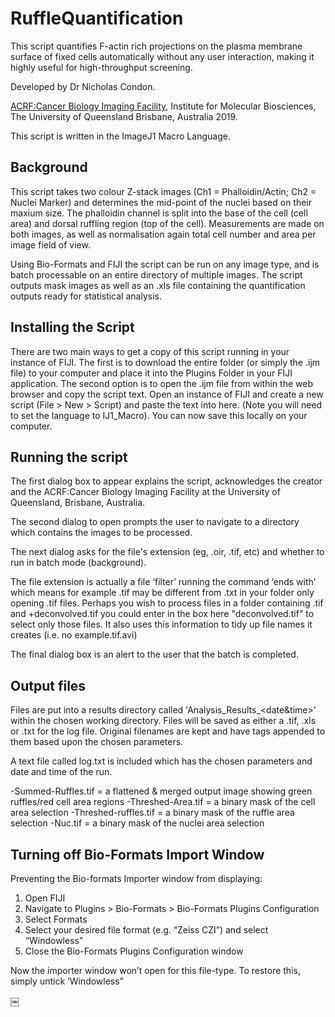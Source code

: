 # RuffleQuantification

This script quantifies F-actin rich projections on the plasma membrane surface of fixed cells automatically without any user interaction, making it highly useful for high-throughput screening.



Developed by Dr Nicholas Condon.

[ACRF:Cancer Biology Imaging Facility](https://imb.uq.edu.au/microscopy), 
Institute for Molecular Biosciences, The University of Queensland
Brisbane, Australia 2019.

This script is written in the ImageJ1 Macro Language.


Background
-----

This script takes two colour Z-stack images (Ch1 = Phalloidin/Actin; Ch2 = Nuclei Marker) and determines the mid-point of the nuclei based on their maxium size. The phalloidin channel is split into the base of the cell (cell area) and dorsal ruffling region (top of the cell). Measurements are made on both images, as well as normalisation again total cell number and area per image field of view.

Using Bio-Formats and FIJI the script can be run on any image type, and is batch processable on an entire directory of multiple images. The script outputs mask images as well as an .xls file containing the quantification outputs ready for statistical analysis.

Installing the Script
-----
There are two main ways to get a copy of this script running in your instance of FIJI. The first is to download the entire folder (or simply the .ijm file) to your computer and place it into the Plugins Folder in your FIJI application. The second option is to open the .ijm file from within the web browser and copy the script text. Open an instance of FIJI and create a new script (File > New > Script) and paste the text into here. (Note you will need to set the language to IJ1_Macro). You can now save this locally on your computer.


Running the script
-----
The first dialog box to appear explains the script, acknowledges the creator and the ACRF:Cancer Biology Imaging Facility at the University of Queensland, Brisbane, Australia.

The second dialog to open prompts the user to navigate to a directory which contains the images to be processed.

The next dialog asks for the file's extension (eg, .oir, .tif, etc) and whether to run in batch mode (background).

The file extension is actually a file ‘filter’ running the command ‘ends with’ which means for example .tif may be different from .txt in your folder only opening .tif files. Perhaps you wish to process files in a folder containing <Filename>.tif and <filename>+deconvolved.tif you could enter in the box here "deconvolved.tif" to select only those files. It also uses this information to tidy up file names it creates (i.e. no example.tif.avi)

The final dialog box is an alert to the user that the batch is completed. 


Output files
-----
Files are put into a results directory called 'Analysis_Results_<date&time>' within the chosen working directory. Files will be saved as either a .tif, .xls or .txt for the log file. Original filenames are kept and have tags appended to them based upon the chosen parameters.

A text file called log.txt is included which has the chosen parameters and date and time of the run.

<filename>-Summed-Ruffles.tif   = a flattened & merged output image showing green ruffles/red cell area regions
<filename>-Threshed-Area.tif    = a binary mask of the cell area selection
<filename>-Threshed-ruffles.tif = a binary mask of the ruffle area selection
<filename>-Nuc.tif              = a binary mask of the nuclei area selection


Turning off Bio-Formats Import Window
-----
Preventing the Bio-formats Importer window from displaying:
1. Open FIJI
2. Navigate to Plugins > Bio-Formats > Bio-Formats Plugins Configuration
3. Select Formats
4. Select your desired file format (e.g. “Zeiss CZI”) and select “Windowless”
5. Close the Bio-Formats Plugins Configuration window

Now the importer window won’t open for this file-type. To restore this, simply untick ‘Windowless”

￼
